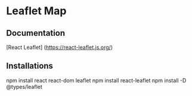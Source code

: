 # Leaflet Map

## Documentation
[React Leaflet] (https://react-leaflet.js.org/)

## Installations
npm install react react-dom leaflet
npm install react-leaflet
npm install -D @types/leaflet
